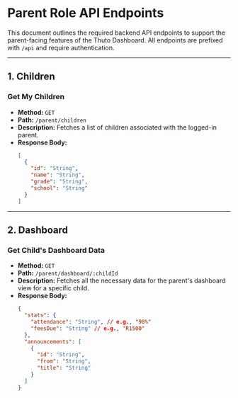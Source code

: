 # Parent Role API Endpoints

This document outlines the required backend API endpoints to support the parent-facing features of the Thuto Dashboard. All endpoints are prefixed with `/api` and require authentication.

---

## 1. Children

### Get My Children

- **Method:** `GET`
- **Path:** `/parent/children`
- **Description:** Fetches a list of children associated with the logged-in parent.
- **Response Body:**
  ```json
  [
    {
      "id": "String",
      "name": "String",
      "grade": "String",
      "school": "String"
    }
  ]
  ```

---

## 2. Dashboard

### Get Child's Dashboard Data

- **Method:** `GET`
- **Path:** `/parent/dashboard/:childId`
- **Description:** Fetches all the necessary data for the parent's dashboard view for a specific child.
- **Response Body:**
  ```json
  {
    "stats": {
      "attendance": "String", // e.g., "98%"
      "feesDue": "String" // e.g., "R1500"
    },
    "announcements": [
      {
        "id": "String",
        "from": "String",
        "title": "String"
      }
    ]
  }
  ```

